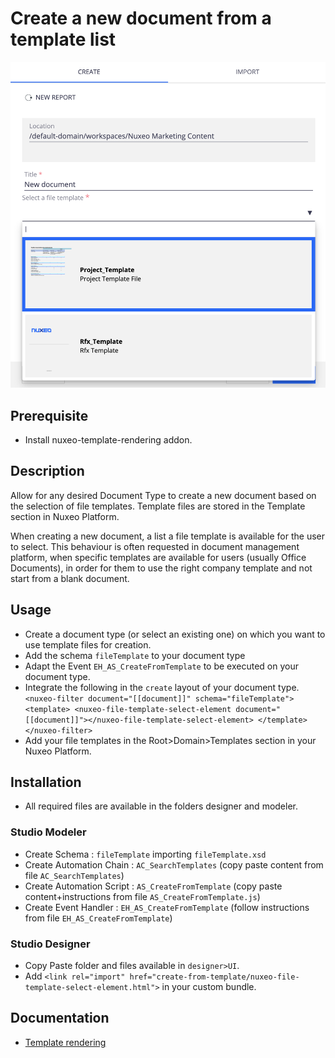 # Create a new document from a template list

![Create from Template](CreateFromTemplate.png)

## Prerequisite

- Install nuxeo-template-rendering addon.

## Description

Allow for any desired Document Type to create a new document based on the selection of file templates.
Template files are stored in the Template section in Nuxeo Platform.

When creating a new document, a list a file template is available for the user to select.
This behaviour is often requested in document management platform, when specific templates are available for users (usually Office Documents), in order for them to use the right company template and not start from a blank document.

## Usage

- Create a document type (or select an existing one) on which you want to use template files for creation.
- Add the schema `fileTemplate` to your document type
- Adapt the Event `EH_AS_CreateFromTemplate` to be executed on your document type.
- Integrate the following in the `create` layout of your document type.
    `<nuxeo-filter document="[[document]]" schema="fileTemplate">
      <template>
        <nuxeo-file-template-select-element document="[[document]]"></nuxeo-file-template-select-element>
      </template>
    </nuxeo-filter>`
- Add your file templates in the Root>Domain>Templates section in your Nuxeo Platform.

## Installation

- All required files are available in the folders designer and modeler.

### Studio Modeler

- Create Schema : `fileTemplate` importing `fileTemplate.xsd`
- Create Automation Chain : `AC_SearchTemplates` (copy paste content from file `AC_SearchTemplates`)
- Create Automation Script : `AS_CreateFromTemplate` (copy paste content+instructions from file `AS_CreateFromTemplate.js`)
- Create Event Handler : `EH_AS_CreateFromTemplate` (follow instructions from file `EH_AS_CreateFromTemplate`)

### Studio Designer

- Copy Paste folder and files available in `designer>UI`.
- Add `<link rel="import" href="create-from-template/nuxeo-file-template-select-element.html">` in your custom bundle.

## Documentation

- [Template rendering](https://doc.nuxeo.com/nxdoc/template-rendering-addon/)
